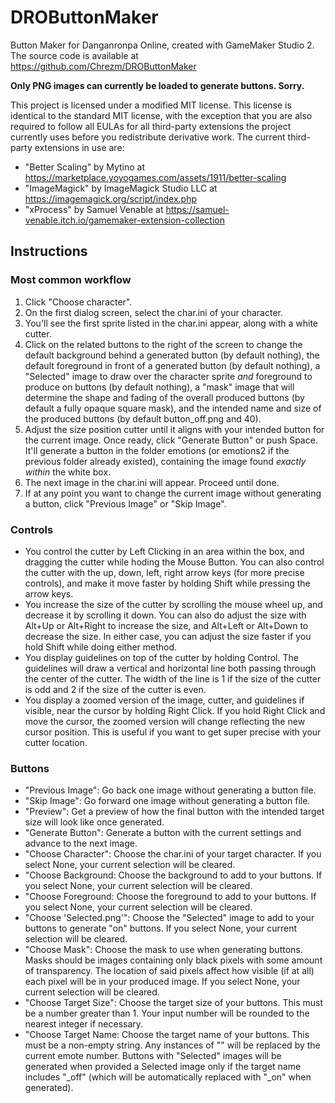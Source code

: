 # DROButtonMaker
Button Maker for Danganronpa Online, created with GameMaker Studio 2. The source code is available at https://github.com/Chrezm/DROButtonMaker

**Only PNG images can currently be loaded to generate buttons. Sorry.**

This project is licensed under a modified MIT license. This license is identical to the standard MIT license, with the exception that you are also required to follow all EULAs for all third-party extensions the project currently uses before you redistribute derivative work. The current third-party extensions in use are:
* "Better Scaling" by Mytino at https://marketplace.yoyogames.com/assets/1911/better-scaling 
* "ImageMagick" by ImageMagick Studio LLC at https://imagemagick.org/script/index.php
* "xProcess" by Samuel Venable at https://samuel-venable.itch.io/gamemaker-extension-collection

## Instructions

### Most common workflow

1. Click "Choose character".
2. On the first dialog screen, select the char.ini of your character.
3. You'll see the first sprite listed in the char.ini appear, along with a white cutter. 
4. Click on the related buttons to the right of the screen to change the default background behind a generated button (by default nothing), the default foreground in front of a generated button (by default nothing), a "Selected" image to draw over the character sprite *and* foreground to produce on buttons (by default nothing), a "mask" image that will determine the shape and fading of the overall produced buttons (by default a fully opaque square mask), and the intended name and size of the produced buttons (by default button<num>_off.png and 40).
4. Adjust the size position cutter until it aligns with your intended button for the current image. Once ready, click "Generate Button" or push Space. It'll generate a button in the folder emotions (or emotions2 if the previous folder already existed), containing the image found *exactly within* the white box.
5. The next image in the char.ini will appear. Proceed until done.
6. If at any point you want to change the current image without generating a button, click "Previous Image" or "Skip Image".

### Controls

* You control the cutter by Left Clicking in an area within the box, and dragging the cutter while hoding the Mouse Button. You can also control the cutter with the up, down, left, right arrow keys (for more precise controls), and make it move faster by holding Shift while pressing the arrow keys.  
* You increase the size of the cutter by scrolling the mouse wheel up, and decrease it by scrolling it down. You can also do adjust the size with Alt+Up or Alt+Right to increase the size, and Alt+Left or Alt+Down to decrease the size. In either case, you can adjust the size faster if you hold Shift while doing either method.
* You display guidelines on top of the cutter by holding Control. The guidelines will draw a vertical and horizontal line both passing through the center of the cutter. The width of the line is 1 if the size of the cutter is odd and 2 if the size of the cutter is even.
* You display a zoomed version of the image, cutter, and guidelines if visible, near the cursor by holding Right Click. If you hold Right Click and move the cursor, the zoomed version will change reflecting the new cursor position. This is useful if you want to get super precise with your cutter location.

### Buttons
* "Previous Image": Go back one image without generating a button file.
* "Skip Image": Go forward one image without generating a button file.
* "Preview": Get a preview of how the final button with the intended target size will look like once generated.
* "Generate Button": Generate a button with the current settings and advance to the next image.
* "Choose Character": Choose the char.ini of your target character. If you select None, your current selection will be cleared.
* "Choose Background: Choose the background to add to your buttons. If you select None, your current selection will be cleared.
* "Choose Foreground: Choose the foreground to add to your buttons. If you select None, your current selection will be cleared.
* "Choose 'Selected.png'": Choose the "Selected" image to add to your buttons to generate "on" buttons. If you select None, your current selection will be cleared.
* "Choose Mask": Choose the mask to use when generating buttons. Masks should be images containing only black pixels with some amount of transparency. The location of said pixels affect how visible (if at all) each pixel will be in your produced image. If you select None, your current selection will be cleared.
* "Choose Target Size": Choose the target size of your buttons. This must be a number greater than 1. Your input number will be rounded to the nearest integer if necessary.
* "Choose Target Name: Choose the target name of your buttons. This must be a non-empty string. Any instances of "<num>" will be replaced by the current emote number. Buttons with "Selected" images will be generated when provided a Selected image only if the target name includes "_off" (which will be automatically replaced with "_on" when generated).